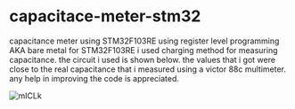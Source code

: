# capacitace-meter-stm32
capacitance meter using STM32F103RE using register level programming AKA bare metal for STM32F103RE 
i used charging method for measuring capacitance. 
the circuit i used is shown below.
the values that i got were close to the real capacitance that i measured using a victor 88c multimeter. any help in improving the code is appreciated.

![mICLk](https://user-images.githubusercontent.com/104976455/174648902-e43dfe97-69bb-4bc1-86dd-8257344291fb.png)
